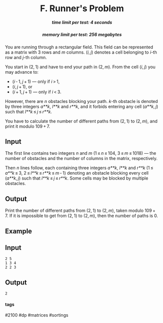 <h1 style='text-align: center;'> F. Runner's Problem</h1>

<h5 style='text-align: center;'>time limit per test: 4 seconds</h5>
<h5 style='text-align: center;'>memory limit per test: 256 megabytes</h5>

You are running through a rectangular field. This field can be represented as a matrix with 3 rows and *m* columns. (*i*, *j*) denotes a cell belonging to *i*-th row and *j*-th column.

You start in (2, 1) and have to end your path in (2, *m*). From the cell (*i*, *j*) you may advance to:

* (*i* - 1, *j* + 1) — only if *i* > 1,
* (*i*, *j* + 1), or
* (*i* + 1, *j* + 1) — only if *i* < 3.

However, there are *n* obstacles blocking your path. *k*-th obstacle is denoted by three integers *a**k*, *l**k* and *r**k*, and it forbids entering any cell (*a**k*, *j*) such that *l**k* ≤ *j* ≤ *r**k*.

You have to calculate the number of different paths from (2, 1) to (2, *m*), and print it modulo 109 + 7.

## Input

The first line contains two integers *n* and *m* (1 ≤ *n* ≤ 104, 3 ≤ *m* ≤ 1018) — the number of obstacles and the number of columns in the matrix, respectively.

Then *n* lines follow, each containing three integers *a**k*, *l**k* and *r**k* (1 ≤ *a**k* ≤ 3, 2 ≤ *l**k* ≤ *r**k* ≤ *m* - 1) denoting an obstacle blocking every cell (*a**k*, *j*) such that *l**k* ≤ *j* ≤ *r**k*. Some cells may be blocked by multiple obstacles.

## Output

Print the number of different paths from (2, 1) to (2, *m*), taken modulo 109 + 7. If it is impossible to get from (2, 1) to (2, *m*), then the number of paths is 0.

## Example

## Input


```
2 5  
1 3 4  
2 2 3  

```
## Output


```
2  

```


#### tags 

#2100 #dp #matrices #sortings 